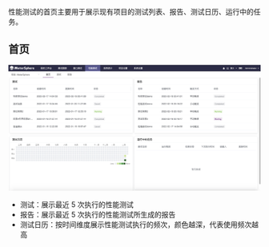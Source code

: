 性能测试的首页主要用于展示现有项目的测试列表、报告、测试日历、运行中的任务。

## 首页

![!测试跟踪首页](../../img/performance/性能测试首页.png)

- 测试：展示最近 5 次执行的性能测试
- 报告：展示最近 5 次执行的性能测试所生成的报告
- 测试日历：按时间维度展示性能测试执行的频次，颜色越深，代表使用频次越高